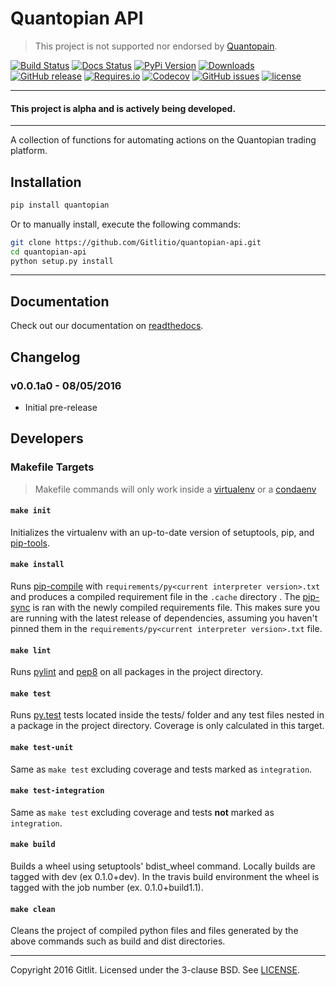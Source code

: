 # Quantopian API

> This project is not supported nor endorsed by [Quantopain](https://www.quantopian.com).

[![Build Status](https://img.shields.io/travis/Gitlitio/quantopian-api.svg)](https://travis-ci.org/Gitlitio/quantopian-api)
[![Docs Status](https://readthedocs.org/projects/quantopian-api/badge/?version=latest)](http://quantopian-api.readthedocs.io/en/latest/?badge=latest)
[![PyPi Version](https://img.shields.io/pypi/v/quantopian.svg)](https://pypi.python.org/pypi/quantopian/)
[![Downloads](https://img.shields.io/pypi/dm/quantopian.svg)](https://pypi.python.org/pypi/quantopian/)
[![GitHub release](https://img.shields.io/github/release/Gitlitio/quantopian-api.svg)](https://github.com/Gitlitio/quantopian-api/releases)
[![Requires.io](https://img.shields.io/requires/github/Gitlitio/quantopian-api.svg)](https://requires.io/github/Gitlitio/quantopian-api/requirements/?branch=master)
[![Codecov](https://img.shields.io/codecov/c/github/Gitlitio/quantopian-api.svg)](https://codecov.io/gh/Gitlitio/quantopian-api)
[![GitHub issues](https://img.shields.io/github/issues/Gitlitio/quantopian-api.svg)](https://github.com/Gitlitio/quantopian-api/issues)
[![license](https://img.shields.io/github/license/Gitlitio/quantopian-api.svg)](https://github.com/Gitlitio/quantopian-api/blob/master/LICENSE)


***

#### This project is alpha and is actively being developed.

***

A collection of functions for automating actions on the Quantopian trading platform.


## Installation

```bash
pip install quantopian
```

Or to manually install, execute the following commands:

```bash
git clone https://github.com/Gitlitio/quantopian-api.git
cd quantopian-api
python setup.py install
```
***


## Documentation

Check out our documentation on [readthedocs](http://quantopian-api.readthedocs.io/en/latest/).


## Changelog

### v0.0.1a0 - 08/05/2016

  *  Initial pre-release


## Developers

### Makefile Targets

> Makefile commands will only work inside a [virtualenv](https://virtualenv.pypa.io/en/latest/) or a
[condaenv](http://conda.pydata.org/docs/using/envs.html)

#### `make init`

Initializes the virtualenv with an up-to-date version of setuptools, pip, and
[pip-tools](https://github.com/nvie/pip-tools/).

#### `make install`

Runs [pip-compile] with `requirements/py<current interpreter version>.txt` and produces a compiled requirement file in
the `.cache` directory . The [pip-sync] is ran with the newly compiled requirements file. This makes sure you are
running with the latest release of dependencies, assuming you haven't pinned them in the
`requirements/py<current interpreter version>.txt` file.

#### `make lint`

Runs [pylint] and [pep8] on all packages in the project directory.

#### `make test`

Runs [py.test] tests located inside the tests/ folder and any test files nested in a package in the project directory.
Coverage is only calculated in this target.

#### `make test-unit`

Same as `make test` excluding coverage and tests marked as `integration`.

#### `make test-integration`

Same as `make test` excluding coverage and tests **not** marked as `integration`.

#### `make build`

Builds a wheel using setuptools' bdist_wheel command. Locally builds are tagged with dev (ex 0.1.0+dev). In the travis
build environment the wheel is tagged with the job number (ex. 0.1.0+build1.1).

#### `make clean`

Cleans the project of compiled python files and files generated by the above commands such as build and dist directories.

---
Copyright 2016 Gitlit. Licensed under the 3-clause BSD. See [LICENSE](LICENSE).

[pylint]: https://www.pylint.org/
[pep8]: https://pep8.readthedocs.io/en/latest/
[py.test]: http://pytest.org/latest/
[pip-tools]: https://github.com/nvie/pip-tools/#pip-tools--pip-compile--pip-sync
[pip-compile]: https://github.com/nvie/pip-tools/#example-usage-for-pip-compile
[pip-sync]: https://github.com/nvie/pip-tools/#example-usage-for-pip-sync
